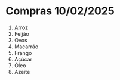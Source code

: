 # Compras 10/02/2025


1. Arroz
2. Feijão
3. Ovos
4. Macarrão
5. Frango
6. Açúcar
7. Óleo
8. Azeite
